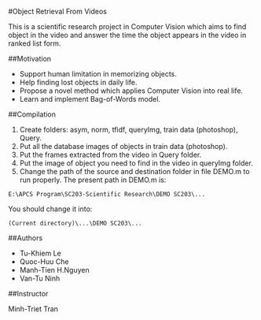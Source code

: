 #Object Retrieval From Videos

This is a scientific research project in Computer Vision which aims to find object in the video and answer the time the object appears in the video in ranked list form.

##Motivation

* Support human limitation in memorizing objects.
* Help finding lost objects in daily life.
* Propose a novel method which applies Computer Vision into real life.
* Learn and implement Bag-of-Words model.

##Compilation

1. Create folders: asym, norm, tfidf, queryImg, train data (photoshop), Query.
2. Put all the database images of objects in train data (photoshop).
3. Put the frames extracted from the video in Query folder.
4. Put the image of object you need to find in the video in queryImg folder.
5. Change the path of the source and destination folder in file DEMO.m to run properly. 
The present path in DEMO.m is:
```
E:\APCS Program\SC203-Scientific Research\DEMO SC203\...
```
You should change it into:
```
(Current directory)\...\DEMO SC203\...
```

##Authors

* Tu-Khiem Le
* Quoc-Huu Che
* Manh-Tien H.Nguyen
* Van-Tu Ninh

##Instructor

Minh-Triet Tran